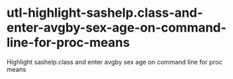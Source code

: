# utl-highlight-sashelp.class-and-enter-avgby-sex-age-on-command-line-for-proc-means
Highlight sashelp.class and enter avgby sex age on command line for proc means 
